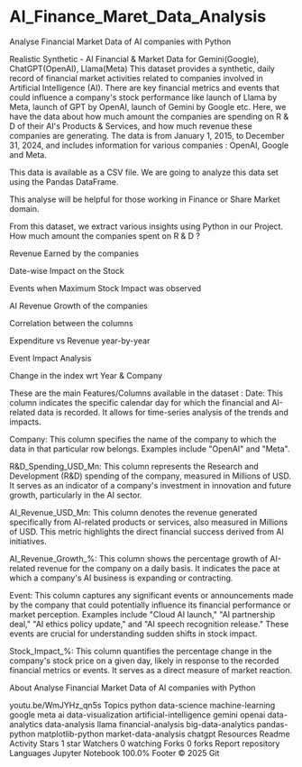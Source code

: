# AI_Finance_Maret_Data_Analysis
Analyse Financial Market Data of AI companies with Python


Realistic Synthetic - AI Financial & Market Data for Gemini(Google), ChatGPT(OpenAI), Llama(Meta)
This dataset provides a synthetic, daily record of financial market activities related to companies involved in Artificial Intelligence (AI). There are key financial metrics and events that could influence a company's stock performance like launch of Llama by Meta, launch of GPT by OpenAI, launch of Gemini by Google etc. Here, we have the data about how much amount the companies are spending on R & D of their AI's Products & Services, and how much revenue these companies are generating. The data is from January 1, 2015, to December 31, 2024, and includes information for various companies : OpenAI, Google and Meta.

This data is available as a CSV file. We are going to analyze this data set using the Pandas DataFrame.

This analyse will be helpful for those working in Finance or Share Market domain.

From this dataset, we extract various insights using Python in our Project.
How much amount the companies spent on R & D ?

Revenue Earned by the companies

Date-wise Impact on the Stock

Events when Maximum Stock Impact was observed

AI Revenue Growth of the companies

Correlation between the columns

Expenditure vs Revenue year-by-year

Event Impact Analysis

Change in the index wrt Year & Company

These are the main Features/Columns available in the dataset :
Date: This column indicates the specific calendar day for which the financial and AI-related data is recorded. It allows for time-series analysis of the trends and impacts.

Company: This column specifies the name of the company to which the data in that particular row belongs. Examples include "OpenAI" and "Meta".

R&D_Spending_USD_Mn: This column represents the Research and Development (R&D) spending of the company, measured in Millions of USD. It serves as an indicator of a company's investment in innovation and future growth, particularly in the AI sector.

AI_Revenue_USD_Mn: This column denotes the revenue generated specifically from AI-related products or services, also measured in Millions of USD. This metric highlights the direct financial success derived from AI initiatives.

AI_Revenue_Growth_%: This column shows the percentage growth of AI-related revenue for the company on a daily basis. It indicates the pace at which a company's AI business is expanding or contracting.

Event: This column captures any significant events or announcements made by the company that could potentially influence its financial performance or market perception. Examples include "Cloud AI launch," "AI partnership deal," "AI ethics policy update," and "AI speech recognition release." These events are crucial for understanding sudden shifts in stock impact.

Stock_Impact_%: This column quantifies the percentage change in the company's stock price on a given day, likely in response to the recorded financial metrics or events. It serves as a direct measure of market reaction.

About
Analyse Financial Market Data of AI companies with Python

youtu.be/WmJYHz_qn5s
Topics
python data-science machine-learning google meta ai data-visualization artificial-intelligence gemini openai data-analytics data-analysis llama financial-analysis big-data-analytics pandas-python matplotlib-python market-data-analysis chatgpt
Resources
 Readme
 Activity
Stars
 1 star
Watchers
 0 watching
Forks
 0 forks
Report repository
Languages
Jupyter Notebook
100.0%
Footer
© 2025 Git
